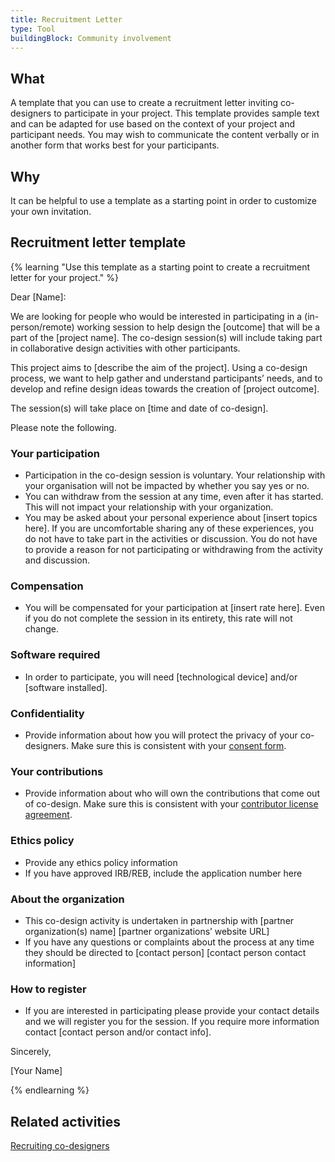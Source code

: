 ```yaml
---
title: Recruitment Letter
type: Tool
buildingBlock: Community involvement
---
```

## What

A template that you can use to create a recruitment letter inviting co-designers to participate in your project. This template provides sample text and can be adapted for use based on the context of your project and participant needs. You may wish to communicate the content verbally or in another form that works best for your participants.

## Why

It can be helpful to use a template as a starting point in order to customize your own invitation.

## Recruitment letter template

{% learning "Use this template as a starting point to create a recruitment letter for your project." %}

Dear \[Name]:

We are looking for people who would be interested in participating in a (in-person/remote) working session to help design the \[outcome] that will be a part of the \[project name]. The co-design session(s) will include taking part in collaborative design activities with other participants. 

This project aims to \[describe the aim of the project]. Using a co-design process, we want to help gather and understand participants’ needs, and to develop and refine design ideas towards the creation of \[project outcome].

The session(s) will take place on \[time and date of co-design]. 

Please note the following.

### Your participation

* Participation in the co-design session is voluntary. Your relationship with your organisation will not be impacted by whether you say yes or no.
* You can withdraw from the session at any time, even after it has started. This will not impact your relationship with your organization.
* You may be asked about your personal experience about \[insert topics here]. If you are uncomfortable sharing any of these experiences, you do not have to take part in the activities or discussion. You do not have to provide a reason for not participating or withdrawing from the activity and discussion.

### Compensation

* You will be compensated for your participation at \[insert rate here]. Even if you do not complete the session in its entirety, this rate will not change.

### Software required

* In order to participate, you will need \[technological device] and/or \[software installed].

### Confidentiality

* Provide information about how you will protect the privacy of your co-designers. Make sure this is consistent with your [consent form](https://docs.google.com/document/d/1aMOUL2xW9z7gQgeGa3LQ-0_JUYuHrPvegR1AHj9-u_U/edit?usp=sharing).

### Your contributions

* Provide information about who will own the contributions that come out of co-design. Make sure this is consistent with your [contributor license agreement](https://docs.google.com/document/d/1aMOUL2xW9z7gQgeGa3LQ-0_JUYuHrPvegR1AHj9-u_U/edit?usp=sharing).

### Ethics policy

* Provide any ethics policy information
* If you have approved IRB/REB, include the application number here

### About the organization

* This co-design activity is undertaken in partnership with \[partner organization(s) name] \[partner organizations’ website URL]
* If you have any questions or complaints about the process at any time they should be directed to \[contact person] \[contact person contact information]

### How to register

* If you are interested in participating please provide your contact details and we will register you for the session. If you require more information contact \[contact person and/or contact info].

Sincerely,

\[Your Name]

{% endlearning %}

## Related activities

[Recruiting co-designers](/resources/Recruiting-Co-designers/)